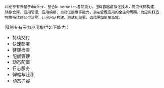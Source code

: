     科创专有云基于docker，整合kubernetes各项能力，围绕容器虚拟化技术，提供代码构建、镜像仓库、应用管理、应用编排、自动化运维等能力，旨在管理应用的全生命周期，为应用打造完整持续的交付流程，让应用从构建、测试到部署、运维更加简单高效。

  科创专有云为应用提供如下能力：

* 持续交付
* 快速部署
* 健康检查
* 配额管理
* 动态配置
* 日志服务
* 伸缩与迁移
* 动态扩容



